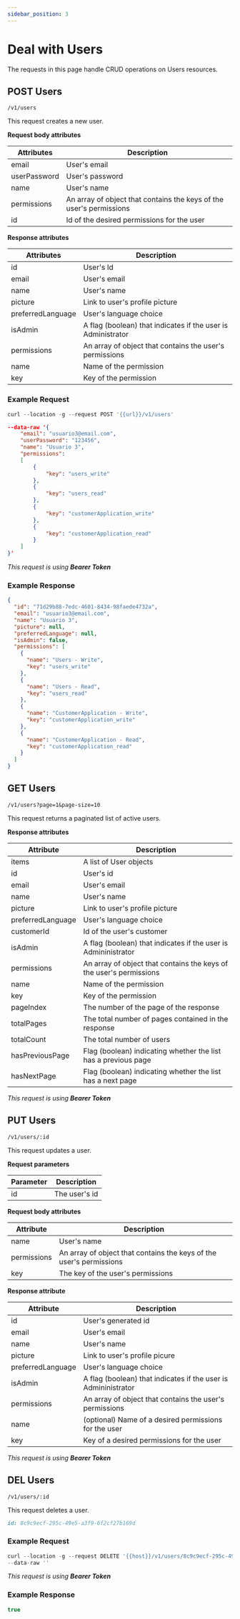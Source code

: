 ```yaml
---
sidebar_position: 3
---
```


# Deal with Users

The requests in this page handle CRUD operations on Users resources.

## POST Users

`/v1/users`

This request creates a new user.

**Request body attributes**

Attributes   | Description
--------- | ------
email | User's email
userPassword | User's password
name | User's name
permissions | An array of object that contains the keys of the user's permissions
id | Id of the desired permissions for the user

**Response attributes**

Attributes   | Description
--------- | ------
id | User's Id
email | User's email
name | User's name
picture | Link to user's profile picture
preferredLanguage | User's language choice
isAdmin	 | A flag (boolean) that indicates if the user is Administrator
permissions | An array of object that contains the user's permissions
name | Name of the permission
key | Key of the permission

### Example Request

```javascript
curl --location -g --request POST '{{url}}/v1/users'
```

```json
--data-raw '{
    "email": "usuario3@email.com",
    "userPassword": "123456",
    "name": "Usuario 3",
    "permissions":
    [
        {
            "key": "users_write"
        },
        {
            "key": "users_read"
        },
        {
            "key": "customerApplication_write"
        },
        {
            "key": "customerApplication_read"
        }
    ]
}'
```
_This request is using **Bearer Token**_

### Example Response

```json
{
  "id": "71d29b88-7edc-4601-8434-98faede4732a",
  "email": "usuario3@email.com",
  "name": "Usuario 3",
  "picture": null,
  "preferredLanguage": null,
  "isAdmin": false,
  "permissions": [
    {
      "name": "Users - Write",
      "key": "users_write"
    },
    {
      "name": "Users - Read",
      "key": "users_read"
    },
    {
      "name": "CustomerApplication - Write",
      "key": "customerApplication_write"
    },
    {
      "name": "CustomerApplication - Read",
      "key": "customerApplication_read"
    }
  ]
}
```

## GET Users

`/v1/users?page=1&page-size=10`

This request returns a paginated list of active users.

**Response attributes**

Attribute |	Description
--------- | ------
items |	A list of User objects
id | User's id
email |	User's email
name |	User's name
picture |	Link to user's profile picture
preferredLanguage |	User's language choice
customerId |	Id of the user's customer
isAdmin |	A flag (boolean) that indicates if the user is Admininistrator
permissions |	An array of object that contains the keys of the user's permissions
name |	Name of the permission
key |	Key of the permission
pageIndex |	The number of the page of the response
totalPages |	The total number of pages contained in the response
totalCount |	The total number of users
hasPreviousPage |	Flag (boolean) indicating whether the list has a previous page
hasNextPage |	Flag (boolean) indicating whether the list has a next page
_This request is using **Bearer Token**_

## PUT Users

`/v1/users/:id`

This request updates a user.

**Request parameters**

Parameter |	Description
---------- | ------
id |	The user's id

**Request body attributes**

Attribute |	Description
--------- | ------------
name |	User's name
permissions |	An array of object that contains the keys of the user's permissions
key |	The key of the user's permissions

**Response attribute**

Attribute |	Description
-------- | ---------
id |	User's generated id
email |	User's email
name |	User's name
picture |	Link to user's profile picure
preferredLanguage |	User's language choice
isAdmin |	A flag (boolean) that indicates if the user is Admininistrator
permissions |	An array of object that contains the user's permissions
name | (optional)	Name of a desired permissions for the user
key |	Key of a desired permissions for the user
_This request is using **Bearer Token**_

## DEL Users

`/v1/users/:id`

This request deletes a user.

```md title="PATH VARIABLES"
id: 8c9c9ecf-295c-49e5-a3f9-6f2cf27b169d
```

### Example Request

```javascript
curl --location -g --request DELETE '{{host}}/v1/users/8c9c9ecf-295c-49e5-a3f9-6f2cf27b169d' \
--data-raw ''
```
_This request is using **Bearer Token**_

### Example Response

```javascript
true
```

